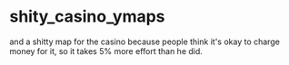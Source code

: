 # shity_casino_ymaps
and a shitty map for the casino because people think it's okay to charge money for it, so it takes 5% more effort than he did.
